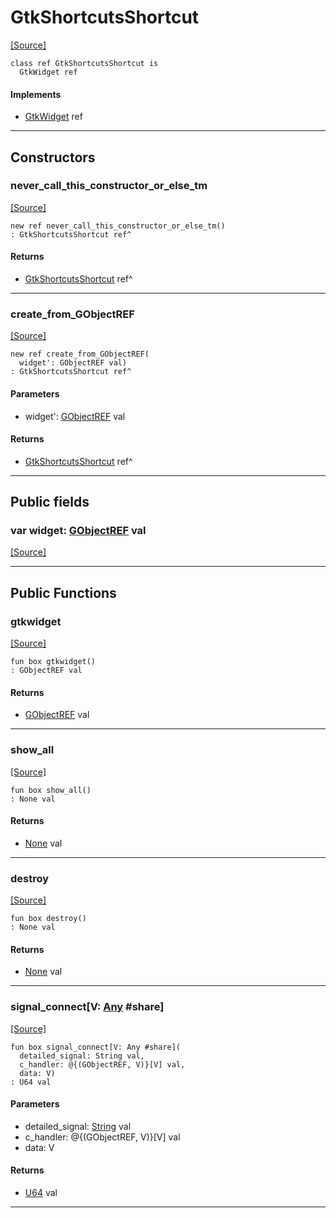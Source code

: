 # GtkShortcutsShortcut
<span class="source-link">[[Source]](src/gtk3/GtkShortcutsShortcut.md#L6)</span>
```pony
class ref GtkShortcutsShortcut is
  GtkWidget ref
```

#### Implements

* [GtkWidget](gtk3-GtkWidget.md) ref

---

## Constructors

### never_call_this_constructor_or_else_tm
<span class="source-link">[[Source]](src/gtk3/GtkShortcutsShortcut.md#L10)</span>


```pony
new ref never_call_this_constructor_or_else_tm()
: GtkShortcutsShortcut ref^
```

#### Returns

* [GtkShortcutsShortcut](gtk3-GtkShortcutsShortcut.md) ref^

---

### create_from_GObjectREF
<span class="source-link">[[Source]](src/gtk3/GtkShortcutsShortcut.md#L13)</span>


```pony
new ref create_from_GObjectREF(
  widget': GObjectREF val)
: GtkShortcutsShortcut ref^
```
#### Parameters

*   widget': [GObjectREF](gtk3-..-gobject-GObjectREF.md) val

#### Returns

* [GtkShortcutsShortcut](gtk3-GtkShortcutsShortcut.md) ref^

---

## Public fields

### var widget: [GObjectREF](gtk3-..-gobject-GObjectREF.md) val
<span class="source-link">[[Source]](src/gtk3/GtkShortcutsShortcut.md#L7)</span>



---

## Public Functions

### gtkwidget
<span class="source-link">[[Source]](src/gtk3/GtkShortcutsShortcut.md#L9)</span>


```pony
fun box gtkwidget()
: GObjectREF val
```

#### Returns

* [GObjectREF](gtk3-..-gobject-GObjectREF.md) val

---

### show_all
<span class="source-link">[[Source]](src/gtk3/GtkWidget.md#L4)</span>


```pony
fun box show_all()
: None val
```

#### Returns

* [None](builtin-None.md) val

---

### destroy
<span class="source-link">[[Source]](src/gtk3/GtkWidget.md#L10)</span>


```pony
fun box destroy()
: None val
```

#### Returns

* [None](builtin-None.md) val

---

### signal_connect\[V: [Any](builtin-Any.md) #share\]
<span class="source-link">[[Source]](src/gtk3/GtkWidget.md#L13)</span>


```pony
fun box signal_connect[V: Any #share](
  detailed_signal: String val,
  c_handler: @{(GObjectREF, V)}[V] val,
  data: V)
: U64 val
```
#### Parameters

*   detailed_signal: [String](builtin-String.md) val
*   c_handler: @{(GObjectREF, V)}[V] val
*   data: V

#### Returns

* [U64](builtin-U64.md) val

---


